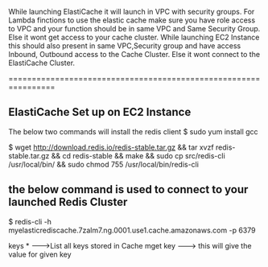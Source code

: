 While launching ElastiCache it will launch in VPC with security groups. 
For Lambda finctions to use the elastic cache make sure you have role access to VPC and your function should be in same VPC and Same Security Group. 
Else it wont get access to your cache cluster. 
While launching EC2 Instance this should also present in same VPC,Security group and have access Inbound, Outbound access to the Cache Cluster.
Else it wont connect to the ElastiCache Cluster.

================================================================

ElastiCache Set up on EC2 Instance
-------------------------------------------------------------------------
The below two commands will install the redis client
$ sudo yum install gcc

$ wget http://download.redis.io/redis-stable.tar.gz && tar xvzf redis-stable.tar.gz && cd redis-stable && make && sudo cp src/redis-cli /usr/local/bin/ && sudo chmod 755 /usr/local/bin/redis-cli

the below command is used to connect to your launched Redis Cluster
---------------------------------------------------------------------------
$ redis-cli -h myelasticrediscache.7zalm7.ng.0001.use1.cache.amazonaws.com -p 6379

keys * --->List all keys stored in Cache 
mget key ---> this will give the value for given key
